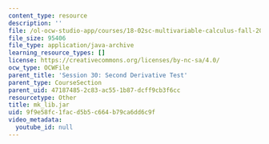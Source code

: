 ```yaml
---
content_type: resource
description: ''
file: /ol-ocw-studio-app/courses/18-02sc-multivariable-calculus-fall-2010/9f9e58fc1facd5b5c664b79ca6dd6c9f_mk_lib.jar
file_size: 95406
file_type: application/java-archive
learning_resource_types: []
license: https://creativecommons.org/licenses/by-nc-sa/4.0/
ocw_type: OCWFile
parent_title: 'Session 30: Second Derivative Test'
parent_type: CourseSection
parent_uid: 47187485-2c83-ac55-1b87-dcff9cb3f6cc
resourcetype: Other
title: mk_lib.jar
uid: 9f9e58fc-1fac-d5b5-c664-b79ca6dd6c9f
video_metadata:
  youtube_id: null
---
```

